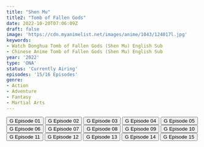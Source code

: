 ```yaml
---
title: "Shen Mu"
title2: "Tomb of Fallen Gods"
date: 2022-10-20T07:06:09Z
draft: false
image: 'https://cdn.myanimelist.net/images/anime/1043/124017l.jpg'
keywords:
- Watch Donghua Tomb of Fallen Gods (Shen Mu) English Sub
- Chinese Anime Tomb of Fallen Gods (Shen Mu) English Sub
year: '2022'
type: 'ONA'
status: 'Currently Airing'
episodes: '15/16 Episodes'
genre:
- Action
- Adventure
- Fantasy
- Martial Arts
---
```


<div class="d-g gg-5 gtc-r ai-c">
<button onclick="window.open('?gog=shen-mu-episode-1','_blank')">G Episode 01</button>
<button onclick="window.open('?gog=shen-mu-episode-2','_blank')">G Episode 02</button>
<button onclick="window.open('?gog=shen-mu-episode-3','_blank')">G Episode 03</button>
<button onclick="window.open('?gog=shen-mu-episode-4','_blank')">G Episode 04</button>
<button onclick="window.open('?gog=shen-mu-episode-5','_blank')">G Episode 05</button>
<button onclick="window.open('?gog=shen-mu-episode-6','_blank')">G Episode 06</button>
<button onclick="window.open('?gog=shen-mu-episode-7','_blank')">G Episode 07</button>
<button onclick="window.open('?gog=shen-mu-episode-8','_blank')">G Episode 08</button>
<button onclick="window.open('?gog=shen-mu-episode-9','_blank')">G Episode 09</button>
<button onclick="window.open('?gog=shen-mu-episode-10','_blank')">G Episode 10</button>
<button onclick="window.open('?gog=shen-mu-episode-11','_blank')">G Episode 11</button>
<button onclick="window.open('?gog=shen-mu-episode-12','_blank')">G Episode 12</button>
<button onclick="window.open('?gog=shen-mu-episode-13','_blank')">G Episode 13</button>
<button onclick="window.open('?gog=shen-mu-episode-14','_blank')">G Episode 14</button>
<button onclick="window.open('?gog=shen-mu-episode-15','_blank')">G Episode 15</button>
</div>